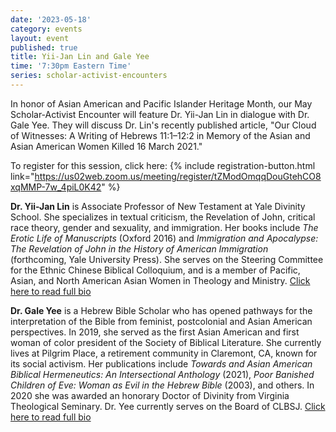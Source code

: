 ```yaml
---
date: '2023-05-18'
category: events
layout: event
published: true
title: Yii-Jan Lin and Gale Yee
time: '7:30pm Eastern Time'
series: scholar-activist-encounters
---
```

In honor of Asian American and Pacific Islander Heritage Month, our May Scholar-Activist Encounter will feature Dr. Yii-Jan Lin in dialogue with Dr. Gale Yee. They will discuss Dr. Lin's recently published article, "Our Cloud of Witnesses: A Writing of Hebrews 11:1–12:2 in Memory of the Asian and Asian American Women Killed 16 March 2021."

To register for this session, click here: {% include registration-button.html link="https://us02web.zoom.us/meeting/register/tZModOmqqDouGtehCO8xqMMP-7w_4piL0K42" %}

**Dr. Yii-Jan Lin** is Associate Professor of New Testament at Yale Divinity School. She specializes in textual criticism, the Revelation of John, critical race theory, gender and sexuality, and immigration. Her books include _The Erotic Life of Manuscripts_ (Oxford 2016) and _Immigration and Apocalypse: The Revelation of John in the History of American Immigration_ (forthcoming, Yale University Press). She serves on the Steering Committee for the Ethnic Chinese Biblical Colloquium, and is a member of Pacific, Asian, and North American Asian Women in Theology and Ministry. [Click here to read full bio](https://divinity.yale.edu/faculty-and-research/yds-faculty/yii-jan-lin)

**Dr. Gale Yee** is a Hebrew Bible Scholar who has opened pathways for the interpretation of the Bible from feminist, postcolonial and Asian American perspectives. In 2019, she served as the first Asian American and first woman of color president of the Society of Biblical Literature. She currently lives at Pilgrim Place, a retirement community in Claremont, CA, known for its social activism. Her publications include _Towards and Asian American Biblical Hermeneutics: An Intersectional Anthology_ (2021), _Poor Banished Children of Eve: Woman as Evil in the Hebrew Bible_ (2003), and others. In 2020 she was awarded an honorary Doctor of Divinity from Virginia Theological Seminary. Dr. Yee currently serves on the Board of CLBSJ. [Click here to read full bio](https://clbsj.org/about/leadership/gale-yee/)
